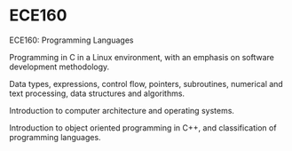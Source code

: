 # ECE160
ECE160: Programming Languages 

Programming in C in a Linux environment, with an emphasis on software development methodology. 

Data types, expressions, control flow, pointers, subroutines, numerical and text processing, data structures and algorithms. 

Introduction to computer architecture and operating systems. 

Introduction to object oriented programming in C++, and classification of programming languages.
